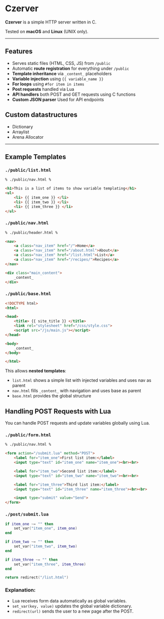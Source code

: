 # Czerver

**Czerver** is a simple HTTP server written in C.

Tested on **macOS** and **Linux** (UNIX only).

---

## Features

- Serves static files (HTML, CSS, JS) from `/public`
- Automatic **route registration** for everything under `/public`
- **Template inheritance** via `_content_` placeholders
- **Variable injection** using `{{ variable_name }}`
- **For loops** using `#for item in items`
- **Post requests** handled via Lua
- **API handlers** both POST and GET requests using C functions
- **Custom JSON parser** Used for API endpoints

## Custom datastructures
- Dictionary
- Arraylist
- Arena Allocator

---

## Example Templates

### `./public/list.html`

```html
% ./public/nav.html %

<h1>This is a list of items to show variable templating</h1>
<ul>
    <li> {{ item_one }} </li>
    <li> {{ item_two }} </li>
    <li> {{ item_three }} </li>
</ul>
```

### `./public/nav.html`

```html
% ./public/header.html %

<nav>
    <a class="nav_item" href="/">Home</a>
    <a class="nav_item" href="/about.html">About</a>
    <a class="nav_item" href="/list.html">List</a>
    <a class="nav_item" href="/recipes/">Recipes</a>
</nav>

<div class="main_content">
    _content_
</div>
```

### `./public/base.html`

```html
<!DOCTYPE html>
<html>

<head>
    <title> {{ site_title }} </title>
    <link rel="stylesheet" href="/css/style.css">
    <script src="/js/main.js"></script>
</head>

<body>
    _content_
</body>

</html>
```

This allows **nested templates**:

* `list.html` shows a simple list with injected variables and uses nav as parent
* `nav.html` fills `_content_` with navigation and uses base as parent
* `base.html` provides the global structure

## Handling POST Requests with Lua

You can handle POST requests and update variables globally using Lua.

### `./public/form.html`

```html
% ./public/nav.html %

<form action="/submit.lua" method="POST">
    <label for="item_one">First list item:</label>
    <input type="text" id="item_one" name="item_one"><br><br>

    <label for="item_two">Second list item:</label>
    <input type="text" id="item_two" name="item_two"><br><br>

    <label for="item_three">Third list item:</label>
    <input type="text" id="item_three" name="item_three"><br><br>

    <input type="submit" value="Send">
</form>
```

### `./post/submit.lua`


```lua
if item_one ~= "" then
    set_var("item_one", item_one)
end

if item_two ~= "" then
    set_var("item_two", item_two)
end

if item_three ~= "" then
    set_var("item_three", item_three)
end

return redirect("/list.html")
```

### Explanation:

- Lua receives form data automatically as global variables.
- `set_var(key, value)` updates the global variable dictionary.
- `redirect(url)` sends the user to a new page after the POST.